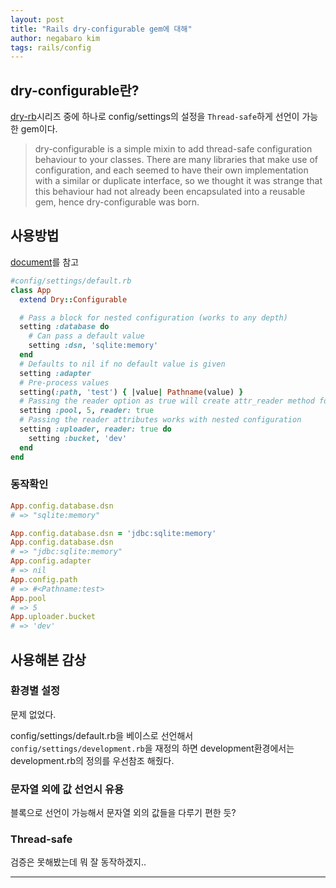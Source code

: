 ```yaml
---
layout: post
title: "Rails dry-configurable gem에 대해"
author: negabaro kim
tags: rails/config
---
```


## dry-configurable란?

[dry-rb]시리즈 중에 하나로 config/settings의 설정을 `Thread-safe`하게 선언이 가능한 gem이다.


> dry-configurable is a simple mixin to add thread-safe configuration behaviour to your classes. There are many libraries that make use of configuration, and each seemed to have their own implementation with a similar or duplicate interface, so we thought it was strange that this behaviour had not already been encapsulated into a reusable gem, hence dry-configurable was born.


## 사용방법

[document]를 참고

```ruby
#config/settings/default.rb
class App
  extend Dry::Configurable

  # Pass a block for nested configuration (works to any depth)
  setting :database do
    # Can pass a default value
    setting :dsn, 'sqlite:memory'
  end
  # Defaults to nil if no default value is given
  setting :adapter
  # Pre-process values
  setting(:path, 'test') { |value| Pathname(value) }
  # Passing the reader option as true will create attr_reader method for the class
  setting :pool, 5, reader: true
  # Passing the reader attributes works with nested configuration
  setting :uploader, reader: true do
    setting :bucket, 'dev'
  end
end
```


### 동작확인

```ruby
App.config.database.dsn
# => "sqlite:memory"

App.config.database.dsn = 'jdbc:sqlite:memory'
App.config.database.dsn
# => "jdbc:sqlite:memory"
App.config.adapter
# => nil
App.config.path
# => #<Pathname:test>
App.pool
# => 5
App.uploader.bucket
# => 'dev'
```

## 사용해본 감상

### 환경별 설정

문제 없었다.

config/settings/default.rb을 베이스로 선언해서 `config/settings/development.rb`을 재정의 하면 development환경에서는 development.rb의 정의를 우선참조 해줬다.

### 문자열 외에 값 선언시 유용

블록으로 선언이 가능해서 문자열 외의 값들을 다루기 편한 듯?

### Thread-safe

검증은 못해봤는데 뭐 잘 동작하겠지..


---

[dry-configurable gemのスレッドセーフについて]: https://teratail.com/questions/332520?modal=q-comp
[dry-rb]: https://dry-rb.org/
[dry-configurable]: https://github.com/dry-rb/dry-configurable
[document]: https://dry-rb.org/gems/dry-configurable/0.11/
